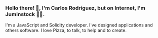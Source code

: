 ### Hello there! 👋, I'm Carlos Rodríguez, but on Internet, I'm Juminstock 🧑‍💻.

I'm a JavaScript and Solidity developer. 
I've designed applications and others software. 
I love Pizza, to talk, to help and to create.
